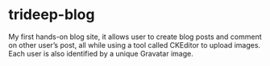 # trideep-blog
My first hands-on blog site, it allows user to create blog posts and comment on other user’s post, all while using a tool called CKEditor to upload images.  Each user is also identified by a unique Gravatar image.
